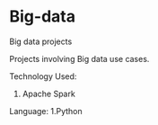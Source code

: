 # Big-data
Big data projects

Projects involving Big data use cases.

Technology Used:
1. Apache Spark

Language:
1.Python
